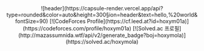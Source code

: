 <div align="center">
![header](https://capsule-render.vercel.app/api?type=rounded&color=auto&height=300&section=header&text=hello,%20world&fontSize=90)
[![CodeForces Profile](https://cf.leed.at?id=hoxym01a)](https://codeforces.com/profile/hoxym01a)
[![Solved.ac
프로필](http://mazassumnida.wtf/api/v2/generate_badge?boj=hoxymola)](https://solved.ac/hoxymola)
</div>
